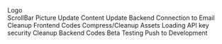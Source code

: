 Logo  
ScrollBar
Picture Update
Content Update
Backend Connection to Email
Cleanup Frontend Codes
Compress/Cleanup Assets
Loading
API key security
Cleanup Backend Codes
Beta Testing
Push to Development